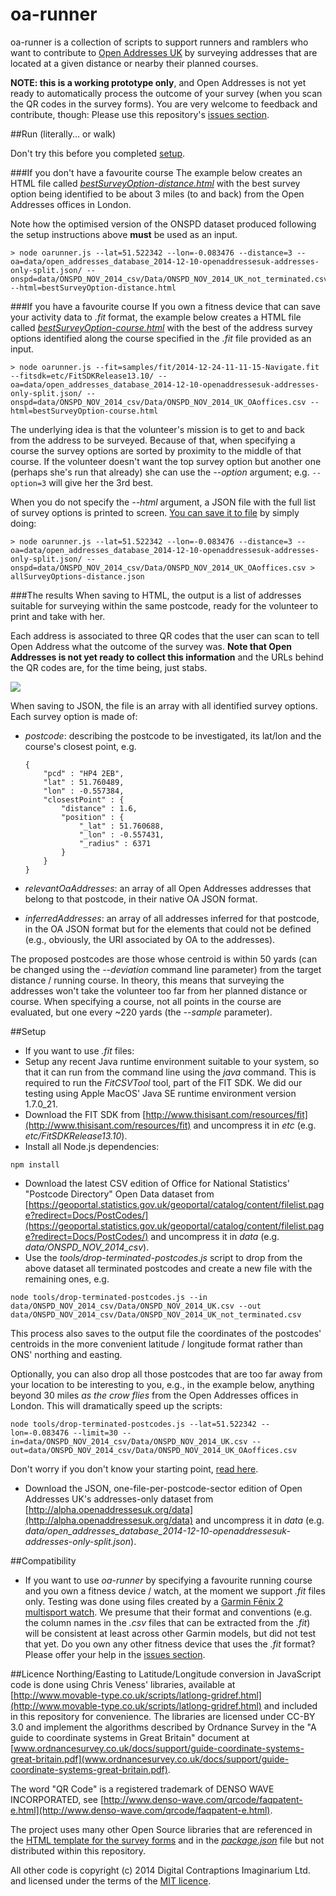 oa-runner
=========

oa-runner is a collection of scripts to support runners and ramblers who want to contribute to [Open Addresses UK](http://openaddressesuk.org) by surveying addresses that are located at a given distance or nearby their planned courses.

**NOTE: this is a working prototype only**, and Open Addresses is not yet ready to automatically process the outcome of your survey (when you scan the QR codes in the survey forms). You are very welcome to feedback and contribute, though: Please use this repository's [issues section](https://github.com/Digital-Contraptions-Imaginarium/oa-runner/issues).

##Run (literally... or walk)

Don't try this before you completed [setup](https://github.com/Digital-Contraptions-Imaginarium/oa-runner#setup).

###If you don't have a favourite course
The example below creates an HTML file called [*bestSurveyOption-distance.html*](samples/html/bestSurveyOption-distance.html) with the best survey option being identified to be about 3 miles (to and back) from the Open Addresses offices in London.

Note how the optimised version of the ONSPD dataset produced following the setup instructions above **must** be used as an input.

```
> node oarunner.js --lat=51.522342 --lon=-0.083476 --distance=3 --oa=data/open_addresses_database_2014-12-10-openaddressesuk-addresses-only-split.json/ --onspd=data/ONSPD_NOV_2014_csv/Data/ONSPD_NOV_2014_UK_not_terminated.csv --html=bestSurveyOption-distance.html
```

###If you have a favourite course
If you own a fitness device that can save your activity data to *.fit* format, the example below creates a HTML file called [*bestSurveyOption-course.html*](samples/html/bestSurveyOption-course.html) with the best of the address survey options identified along the course specified in the *.fit* file provided as an input.

```
> node oarunner.js --fit=samples/fit/2014-12-24-11-11-15-Navigate.fit --fitsdk=etc/FitSDKRelease13.10/ --oa=data/open_addresses_database_2014-12-10-openaddressesuk-addresses-only-split.json/ --onspd=data/ONSPD_NOV_2014_csv/Data/ONSPD_NOV_2014_UK_OAoffices.csv --html=bestSurveyOption-course.html
```

The underlying idea is that the volunteer's mission is to get to and back from the address to be surveyed. Because of that, when specifying a course the survey options are sorted by proximity to the middle of that course. If the volunteer doesn't want the top survey option but another one (perhaps she's run that already) she can use the *--option* argument; e.g. ```--option=3``` will give her the 3rd best.

When you do not specify the *--html* argument, a JSON file with the full list of survey options is printed to screen. [You can save it to file](samples/json/allSurveyOptions-distance.json) by simply doing:

```
> node oarunner.js --lat=51.522342 --lon=-0.083476 --distance=3 --oa=data/open_addresses_database_2014-12-10-openaddressesuk-addresses-only-split.json/ --onspd=data/ONSPD_NOV_2014_csv/Data/ONSPD_NOV_2014_UK_OAoffices.csv > allSurveyOptions-distance.json
```

###The results
When saving to HTML, the output is a list of addresses suitable for surveying within the same postcode, ready for the volunteer to print and take with her.

Each address is associated to three QR codes that the user can scan to tell Open Address what the outcome of the survey was. **Note that Open Addresses is not yet ready to collect this information** and the URLs behind the QR codes are, for the time being, just stabs.

![](https://pbs.twimg.com/media/B573PoUIMAA_Qf2.jpg)

When saving to JSON, the file is an array with all identified survey options. Each survey option is made of:

- *postcode*: describing the postcode to be investigated, its lat/lon and the course's closest point, e.g.

	```
	{
		"pcd" : "HP4 2EB",
		"lat" : 51.760489,
		"lon" : -0.557384,
		"closestPoint" : {
			"distance" : 1.6,
			"position" : {
				"_lat" : 51.760688,
				"_lon" : -0.557431,
				"_radius" : 6371
			}
		}
	}
	```

- *relevantOaAddresses*: an array of all Open Addresses addresses that belong to that postcode, in their native OA JSON format.

- *inferredAddresses*: an array of all addresses inferred for that postcode, in the OA JSON format but for the elements that could not be defined (e.g., obviously, the URI associated by OA to the addresses).

The proposed postcodes are those whose centroid is within 50 yards (can be changed using the *--deviation* command line parameter) from the target distance / running course. In theory, this means that surveying the addresses won't take the volunteer too far from her planned distance or course. When specifying a course, not all points in the course are evaluated, but one every ~220 yards (the *--sample* parameter).

##Setup
- If you want to use *.fit* files:
- Setup any recent Java runtime environment suitable to your system, so that it can run from the command line using the *java* command. This is required to run the *FitCSVTool* tool, part of the FIT SDK. We did our testing using Apple MacOS' Java SE runtime environment version 1.7.0_21.  
- Download the FIT SDK from [http://www.thisisant.com/resources/fit](http://www.thisisant.com/resources/fit) and uncompress it in *etc* (e.g. *etc/FitSDKRelease13.10*).
- Install all Node.js dependencies:

```
npm install
```
- Download the latest CSV edition of Office for National Statistics' "Postcode Directory" Open Data dataset from [https://geoportal.statistics.gov.uk/geoportal/catalog/content/filelist.page?redirect=Docs/PostCodes/](https://geoportal.statistics.gov.uk/geoportal/catalog/content/filelist.page?redirect=Docs/PostCodes/) and uncompress it in *data* (e.g. *data/ONSPD_NOV_2014_csv*).
- Use the *tools/drop-terminated-postcodes.js* script to drop from the above dataset all terminated postcodes and create a new file with the remaining ones, e.g.

```
node tools/drop-terminated-postcodes.js --in data/ONSPD_NOV_2014_csv/Data/ONSPD_NOV_2014_UK.csv --out data/ONSPD_NOV_2014_csv/Data/ONSPD_NOV_2014_UK_not_terminated.csv
```

This process also saves to the output file the coordinates of the postcodes' centroids in the more convenient latitude / longitude format rather than ONS' northing and easting.

Optionally, you can also drop all those postcodes that are too far away from your location to be interesting to you, e.g., in the example below, anything beyond 30 miles *as the crow flies* from the Open Addresses offices in London. This will dramatically speed up the scripts:

```
node tools/drop-terminated-postcodes.js --lat=51.522342 --lon=-0.083476 --limit=30 --in=data/ONSPD_NOV_2014_csv/Data/ONSPD_NOV_2014_UK.csv --out=data/ONSPD_NOV_2014_csv/Data/ONSPD_NOV_2014_UK_OAoffices.csv
```

Don't worry if you don't know your starting point, [read here](/docs/where-am-i.md).

- Download the JSON, one-file-per-postcode-sector edition of Open Addresses UK's addresses-only dataset from [http://alpha.openaddressesuk.org/data](http://alpha.openaddressesuk.org/data) and uncompress it in *data* (e.g. *data/open_addresses_database_2014-12-10-openaddressesuk-addresses-only-split.json*).

##Compatibility
- If you want to use *oa-runner* by specifying a favourite running course and you own a fitness device / watch, at the moment we support *.fit* files only. Testing was done using files created by a [Garmin Fēnix 2 multisport watch](https://buy.garmin.com/en-GB/GB/watches-wearable-technology/wearables/fenix-2/prod159116.html). We presume that their format and conventions (e.g. the column names in the *.csv* files that can be extracted from the *.fit*) will be consistent at least across other Garmin models, but did not test that yet. Do you own any other fitness device that uses the *.fit* format? Please offer your help in the [issues section](https://github.com/Digital-Contraptions-Imaginarium/oa-runner/issues).

##Licence
Northing/Easting to Latitude/Longitude conversion in JavaScript code is done using Chris Veness' libraries, available at [http://www.movable-type.co.uk/scripts/latlong-gridref.html](http://www.movable-type.co.uk/scripts/latlong-gridref.html) and included in this repository for convenience. The libraries are licensed under CC-BY 3.0 and implement the algorithms described by Ordnance Survey in the "A guide to coordinate systems in Great Britain" document at [www.ordnancesurvey.co.uk/docs/support/guide-coordinate-systems-great-britain.pdf](www.ordnancesurvey.co.uk/docs/support/guide-coordinate-systems-great-britain.pdf).

The word "QR Code" is a registered trademark of DENSO WAVE INCORPORATED, see [http://www.denso-wave.com/qrcode/faqpatent-e.html](http://www.denso-wave.com/qrcode/faqpatent-e.html).

The project uses many other Open Source libraries that are referenced in the [HTML template for the survey forms](lib/html/index.html) and in the [*package.json*]([package.json]) file but not distributed within this repository.

All other code is copyright (c) 2014 Digital Contraptions Imaginarium Ltd. and licensed under the terms of the [MIT licence](LICENCE.md).
